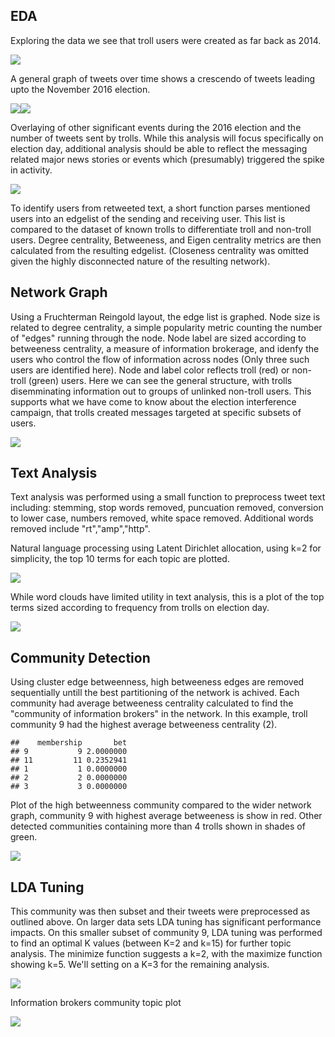 

## EDA

Exploring the data we see that troll users were created as far back as 2014.

![](2016_Election_Tweet_Analysis_files/figure-html/unnamed-chunk-2-1.png)<!-- -->

A general graph of tweets over time shows a crescendo of tweets leading upto the November 2016 election.

![](2016_Election_Tweet_Analysis_files/figure-html/unnamed-chunk-3-1.png)<!-- -->![](2016_Election_Tweet_Analysis_files/figure-html/unnamed-chunk-3-2.png)<!-- -->

Overlaying of other significant events during the 2016 election and the number of tweets sent by trolls. While this analysis will focus specifically on election day, additional analysis should be able to reflect the messaging related major news stories or events which (presumably) triggered the spike in activity. 

![](2016_Election_Tweet_Analysis_files/figure-html/unnamed-chunk-4-1.png)<!-- -->

To identify users from retweeted text, a short function parses mentioned users into an edgelist of the sending and receiving user. This list is compared to the dataset of known trolls to differentiate troll and non-troll users. Degree centrality, Betweeness, and Eigen centrality metrics are then calculated from the resulting edgelist. (Closeness centrality was omitted given the highly disconnected nature of the resulting network).



## Network Graph

Using a Fruchterman Reingold layout, the edge list is graphed. Node size is related to degree centrality, a simple popularity metric counting the number of "edges" running through the node. Node label are sized according to betweeness centrality, a measure of information brokerage, and idenfy the users who control the flow of information across nodes (Only three such users are identified here). Node and label color reflects troll (red) or non-troll (green) users. Here we can see the general structure, with trolls disemminating information out to groups of unlinked non-troll users. This supports what we have come to know about the election interference campaign, that trolls created messages targeted at specific subsets of users. 

![](2016_Election_Tweet_Analysis_files/figure-html/unnamed-chunk-6-1.png)<!-- -->










## Text Analysis

Text analysis was performed using a small function to preprocess tweet text including: stemming, stop words removed, puncuation removed, conversion to lower case, numbers removed, white space removed. Additional words removed include "rt","amp","http". 



Natural language processing using Latent Dirichlet allocation, using k=2 for simplicity, the top 10 terms for each topic are plotted. 



![](2016_Election_Tweet_Analysis_files/figure-html/unnamed-chunk-13-1.png)<!-- -->

While word clouds have limited utility in text analysis, this is a plot of the top terms sized according to frequency from trolls on election day. 

![](2016_Election_Tweet_Analysis_files/figure-html/unnamed-chunk-14-1.png)<!-- -->

## Community Detection

Using cluster edge betweenness, high betweeness edges are removed sequentially untill the best partitioning of the network is achived. Each community had average betweeness centrality calculated to find the "community of information brokers" in the network. In this example, troll community 9 had the highest average betweeness centrality (2).




```
##    membership       bet
## 9           9 2.0000000
## 11         11 0.2352941
## 1           1 0.0000000
## 2           2 0.0000000
## 3           3 0.0000000
```








Plot of the high betweenness community compared to the wider network graph, community 9 with highest average betweeness is show in red. Other detected communities containing more than 4 trolls shown in shades of green.

![](2016_Election_Tweet_Analysis_files/figure-html/unnamed-chunk-19-1.png)<!-- -->


## LDA Tuning

This community was then subset and their tweets were preprocessed as outlined above. On larger data sets LDA tuning has significant performance impacts. On this smaller subset of community 9, LDA tuning was performed to find an optimal K values (between K=2 and k=15) for further topic analysis.
The minimize function suggests a k=2, with the maximize function showing k=5. We'll setting on a K=3 for the remaining analysis.

![](2016_Election_Tweet_Analysis_files/figure-html/unnamed-chunk-20-1.png)<!-- -->



Information brokers community topic plot

![](2016_Election_Tweet_Analysis_files/figure-html/unnamed-chunk-22-1.png)<!-- -->



